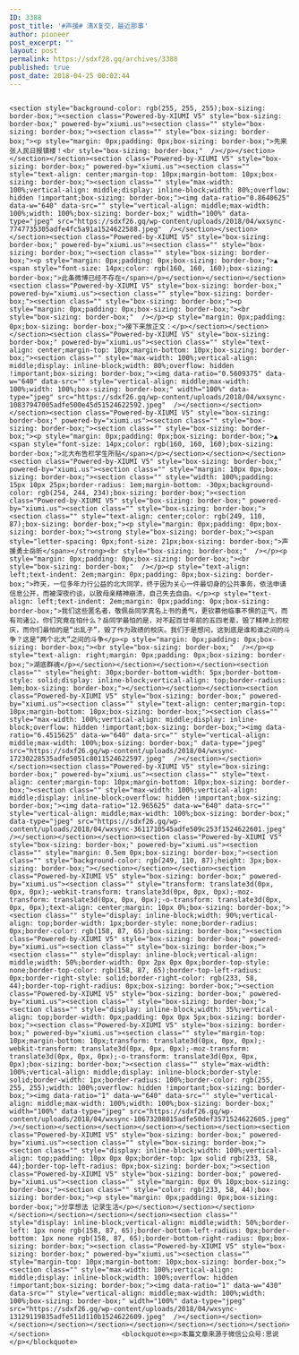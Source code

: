 ```yaml
---
ID: 3388
post_title: '#声援# 清X复交，最近那事'
author: pioneer
post_excerpt: ""
layout: post
permalink: https://sdxf28.gq/archives/3388
published: true
post_date: 2018-04-25 00:02:44
---
```

                                                                                                                  <section style="background-color: rgb(255, 255, 255);box-sizing: border-box;"><section class="Powered-by-XIUMI V5" style="box-sizing: border-box;" powered-by="xiumi.us"><section class="" style="box-sizing: border-box;"><section class="" style="box-sizing: border-box;"><p style="margin: 0px;padding: 0px;box-sizing: border-box;">先来张人民日报镇楼！<br style="box-sizing: border-box;"  /></p></section></section></section><section class="Powered-by-XIUMI V5" style="box-sizing: border-box;" powered-by="xiumi.us"><section class="" style="text-align: center;margin-top: 10px;margin-bottom: 10px;box-sizing: border-box;"><section class="" style="max-width: 100%;vertical-align: middle;display: inline-block;width: 80%;overflow: hidden !important;box-sizing: border-box;"><img data-ratio="0.8640625" data-w="640" data-src="" style="vertical-align: middle;max-width: 100%;width: 100%;box-sizing: border-box;" width="100%" data-type="jpeg" src="https://sdxf26.gq/wp-content/uploads/2018/04/wxsync-7747735305adfe4fc5a91a1524622588.jpeg"  /></section></section></section><section class="Powered-by-XIUMI V5" style="box-sizing: border-box;" powered-by="xiumi.us"><section class="" style="box-sizing: border-box;"><section class="" style="box-sizing: border-box;"><p style="margin: 0px;padding: 0px;box-sizing: border-box;">▲ <span style="font-size: 14px;color: rgb(160, 160, 160);box-sizing: border-box;">此条微博已经不存在</span></p></section></section></section><section class="Powered-by-XIUMI V5" style="box-sizing: border-box;" powered-by="xiumi.us"><section class="" style="box-sizing: border-box;"><section class="" style="box-sizing: border-box;"><p style="margin: 0px;padding: 0px;box-sizing: border-box;"><br style="box-sizing: border-box;"  /></p><p style="margin: 0px;padding: 0px;box-sizing: border-box;">接下来放正文：</p></section></section></section><section class="Powered-by-XIUMI V5" style="box-sizing: border-box;" powered-by="xiumi.us"><section class="" style="text-align: center;margin-top: 10px;margin-bottom: 10px;box-sizing: border-box;"><section class="" style="max-width: 100%;vertical-align: middle;display: inline-block;width: 80%;overflow: hidden !important;box-sizing: border-box;"><img data-ratio="0.5609375" data-w="640" data-src="" style="vertical-align: middle;max-width: 100%;width: 100%;box-sizing: border-box;" width="100%" data-type="jpeg" src="https://sdxf26.gq/wp-content/uploads/2018/04/wxsync-10837947005adfe500e45d51524622592.jpeg"  /></section></section></section><section class="Powered-by-XIUMI V5" style="box-sizing: border-box;" powered-by="xiumi.us"><section class="" style="box-sizing: border-box;"><section class="" style="box-sizing: border-box;"><p style="margin: 0px;padding: 0px;box-sizing: border-box;">▲ <span style="font-size: 14px;color: rgb(160, 160, 160);box-sizing: border-box;">北大布告栏学生所贴</span></p></section></section></section><section class="Powered-by-XIUMI V5" style="box-sizing: border-box;" powered-by="xiumi.us"><section class="" style="margin: 10px 0px;box-sizing: border-box;"><section class="" style="width: 100%;padding: 15px 10px 25px;border-radius: 1em;margin-bottom: -30px;background-color: rgb(254, 244, 234);box-sizing: border-box;"><section class="Powered-by-XIUMI V5" style="box-sizing: border-box;" powered-by="xiumi.us"><section class="" style="box-sizing: border-box;"><section class="" style="text-align: center;color: rgb(249, 110, 87);box-sizing: border-box;"><p style="margin: 0px;padding: 0px;box-sizing: border-box;"><strong style="box-sizing: border-box;"><span style="letter-spacing: 0px;font-size: 21px;box-sizing: border-box;">声援勇士岳昕</span></strong><br style="box-sizing: border-box;"  /></p><p style="margin: 0px;padding: 0px;box-sizing: border-box;"><br style="box-sizing: border-box;"  /></p><p style="text-align: left;text-indent: 2em;margin: 0px;padding: 0px;box-sizing: border-box;">昨天，一位多年力行公益的北大同学，终于因为关心一件最切身的公共事务，依法申请信息公开，而被深夜约谈，以致母亲精神崩溃，自己失去自由。</p><p style="text-align: left;text-indent: 2em;margin: 0px;padding: 0px;box-sizing: border-box;">我们这些匿名者，敬佩岳同学真名上书的勇气，更钦慕他临事不惧的正气，而有司诸公，你们究竟在怕什么？岳同学最怕的是，对不起百廿年前的五四老辈，毁了精神上的校庆，而你们最怕的是“出乱子”，毁了作为政绩的校庆。我们于是想问，这到底是谁和谁之间的斗争？这是“两个北大”之间的斗争</p><p style="margin: 0px;padding: 0px;box-sizing: border-box;"><br style="box-sizing: border-box;"  /></p><p style="text-align: right;margin: 0px;padding: 0px;box-sizing: border-box;">湖底群魂</p></section></section></section></section><section class="" style="height: 30px;border-bottom-width: 5px;border-bottom-style: solid;display: inline-block;vertical-align: top;border-radius: 1em;box-sizing: border-box;"></section></section></section><section class="Powered-by-XIUMI V5" style="box-sizing: border-box;" powered-by="xiumi.us"><section class="" style="text-align: center;margin-top: 10px;margin-bottom: 10px;box-sizing: border-box;"><section class="" style="max-width: 100%;vertical-align: middle;display: inline-block;overflow: hidden !important;box-sizing: border-box;"><img data-ratio="6.4515625" data-w="640" data-src="" style="vertical-align: middle;max-width: 100%;box-sizing: border-box;" data-type="jpeg" src="https://sdxf26.gq/wp-content/uploads/2018/04/wxsync-17230228535adfe5051c8011524622597.jpeg"  /></section></section></section><section class="Powered-by-XIUMI V5" style="box-sizing: border-box;" powered-by="xiumi.us"><section class="" style="text-align: center;margin-top: 10px;margin-bottom: 10px;box-sizing: border-box;"><section class="" style="max-width: 100%;vertical-align: middle;display: inline-block;overflow: hidden !important;box-sizing: border-box;"><img data-ratio="12.965625" data-w="640" data-src="" style="vertical-align: middle;max-width: 100%;box-sizing: border-box;" data-type="jpeg" src="https://sdxf26.gq/wp-content/uploads/2018/04/wxsync-3611710545adfe509c253f1524622601.jpeg"  /></section></section></section><section class="Powered-by-XIUMI V5" style="box-sizing: border-box;" powered-by="xiumi.us"><section class="" style="margin: 0.5em 0px;box-sizing: border-box;"><section class="" style="background-color: rgb(249, 110, 87);height: 3px;box-sizing: border-box;"></section></section></section><section class="Powered-by-XIUMI V5" style="box-sizing: border-box;" powered-by="xiumi.us"><section class="" style="transform: translate3d(0px, 0px, 0px);-webkit-transform: translate3d(0px, 0px, 0px);-moz-transform: translate3d(0px, 0px, 0px);-o-transform: translate3d(0px, 0px, 0px);text-align: center;margin: 10px 0%;box-sizing: border-box;"><section class="" style="display: inline-block;width: 90%;vertical-align: top;border-width: 1px;border-style: none;border-radius: 0px;border-color: rgb(158, 87, 65);box-sizing: border-box;"><section class="Powered-by-XIUMI V5" style="box-sizing: border-box;" powered-by="xiumi.us"><section class="" style="box-sizing: border-box;"><section class="" style="display: inline-block;vertical-align: middle;width: 50%;border-width: 0px 2px 0px 0px;border-top-style: none;border-top-color: rgb(158, 87, 65);border-top-left-radius: 0px;border-right-style: solid;border-right-color: rgb(233, 58, 44);border-top-right-radius: 0px;box-sizing: border-box;"><section class="Powered-by-XIUMI V5" style="box-sizing: border-box;" powered-by="xiumi.us"><section class="" style="box-sizing: border-box;"><section class="" style="display: inline-block;width: 35%;vertical-align: top;border-width: 0px;padding: 0px 0px 5px;box-sizing: border-box;"><section class="Powered-by-XIUMI V5" style="box-sizing: border-box;" powered-by="xiumi.us"><section class="" style="margin-top: 10px;margin-bottom: 10px;transform: translate3d(0px, 0px, 0px);-webkit-transform: translate3d(0px, 0px, 0px);-moz-transform: translate3d(0px, 0px, 0px);-o-transform: translate3d(0px, 0px, 0px);box-sizing: border-box;"><section class="" style="max-width: 100%;vertical-align: middle;display: inline-block;border-style: solid;border-width: 1px;border-radius: 100%;border-color: rgb(255, 255, 255);width: 100%;overflow: hidden !important;box-sizing: border-box;"><img data-ratio="1" data-w="640" data-src="" style="vertical-align: middle;max-width: 100%;width: 100%;box-sizing: border-box;" width="100%" data-type="jpeg" src="https://sdxf26.gq/wp-content/uploads/2018/04/wxsync-10673208015adfe50def3571524622605.jpeg"  /></section></section></section></section></section></section><section class="Powered-by-XIUMI V5" style="box-sizing: border-box;" powered-by="xiumi.us"><section class="" style="box-sizing: border-box;"><section class="" style="display: inline-block;width: 100%;vertical-align: top;padding: 10px 0px 0px;border-top: 1px solid rgb(233, 58, 44);border-top-left-radius: 0px;box-sizing: border-box;"><section class="Powered-by-XIUMI V5" style="box-sizing: border-box;" powered-by="xiumi.us"><section class="" style="margin: 0px 0% 10px;box-sizing: border-box;"><section class="" style="color: rgb(233, 58, 44);box-sizing: border-box;"><p style="margin: 0px;padding: 0px;box-sizing: border-box;">分享想法 记录生活</p></section></section></section></section></section></section></section><section class="" style="display: inline-block;vertical-align: middle;width: 50%;border-left: 1px none rgb(158, 87, 65);border-bottom-left-radius: 0px;border-bottom: 1px none rgb(158, 87, 65);border-bottom-right-radius: 0px;box-sizing: border-box;"><section class="Powered-by-XIUMI V5" style="box-sizing: border-box;" powered-by="xiumi.us"><section class="" style="margin-top: 10px;margin-bottom: 10px;box-sizing: border-box;"><section class="" style="max-width: 100%;vertical-align: middle;display: inline-block;width: 100%;overflow: hidden !important;box-sizing: border-box;"><img data-ratio="1" data-w="430" data-src="" style="vertical-align: middle;max-width: 100%;width: 100%;box-sizing: border-box;" width="100%" data-type="jpeg" src="https://sdxf26.gq/wp-content/uploads/2018/04/wxsync-13129119835adfe511d110b1524622609.jpeg"  /></section></section></section></section></section></section></section></section></section></section>                  <blockquote><p>本篇文章来源于微信公众号:思说</p></blockquote>
